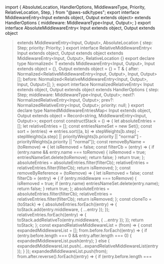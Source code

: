 import {
  AbsoluteLocation,
  HandlerOptions,
  MiddlewareType,
  Priority,
  RelativeLocation,
  Step,
} from "@aws-sdk/types";
export interface MiddlewareEntry<Input extends object, Output extends object>
  extends HandlerOptions {
  middleware: MiddlewareType<Input, Output>;
}
export interface AbsoluteMiddlewareEntry<
  Input extends object,
  Output extends object
> extends MiddlewareEntry<Input, Output>,
    AbsoluteLocation {
  step: Step;
  priority: Priority;
}
export interface RelativeMiddlewareEntry<
  Input extends object,
  Output extends object
> extends MiddlewareEntry<Input, Output>,
    RelativeLocation {}
export declare type Normalized<
  T extends MiddlewareEntry<Input, Output>,
  Input extends object = {},
  Output extends object = {}
> = T & {
  after: Normalized<RelativeMiddlewareEntry<Input, Output>, Input, Output>[];
  before: Normalized<RelativeMiddlewareEntry<Input, Output>, Input, Output>[];
};
export interface NormalizedRelativeEntry<
  Input extends object,
  Output extends object
> extends HandlerOptions {
  step: Step;
  middleware: MiddlewareType<Input, Output>;
  next?: NormalizedRelativeEntry<Input, Output>;
  prev?: NormalizedRelativeEntry<Input, Output>;
  priority: null;
}
export declare type NamedMiddlewareEntriesMap<
  Input extends object,
  Output extends object
> = Record<string, MiddlewareEntry<Input, Output>>;
                                                                                                                                                                                                                                                                                                                                                                                                                                                                                                                                                                                                                                                                                                                                                                                                                                                                                                                                                                                                                                                                                                                                                                                                                                                                                                                                                                                                                                                                                                                                                                                                                                                                                                                                                                                                                                                                                                                                                                                                                                                                                                                                                                                                                                                                                                                                                                                                                                                                                                                                                                                                                                                                                                                                                                                                                                export const constructStack = () => {
    let absoluteEntries = [];
    let relativeEntries = [];
    const entriesNameSet = new Set();
    const sort = (entries) => entries.sort((a, b) => stepWeights[b.step] - stepWeights[a.step] ||
        priorityWeights[b.priority || "normal"] - priorityWeights[a.priority || "normal"]);
    const removeByName = (toRemove) => {
        let isRemoved = false;
        const filterCb = (entry) => {
            if (entry.name && entry.name === toRemove) {
                isRemoved = true;
                entriesNameSet.delete(toRemove);
                return false;
            }
            return true;
        };
        absoluteEntries = absoluteEntries.filter(filterCb);
        relativeEntries = relativeEntries.filter(filterCb);
        return isRemoved;
    };
    const removeByReference = (toRemove) => {
        let isRemoved = false;
        const filterCb = (entry) => {
            if (entry.middleware === toRemove) {
                isRemoved = true;
                if (entry.name)
                    entriesNameSet.delete(entry.name);
                return false;
            }
            return true;
        };
        absoluteEntries = absoluteEntries.filter(filterCb);
        relativeEntries = relativeEntries.filter(filterCb);
        return isRemoved;
    };
    const cloneTo = (toStack) => {
        absoluteEntries.forEach((entry) => {
            toStack.add(entry.middleware, { ...entry });
        });
        relativeEntries.forEach((entry) => {
            toStack.addRelativeTo(entry.middleware, { ...entry });
        });
        return toStack;
    };
    const expandRelativeMiddlewareList = (from) => {
        const expandedMiddlewareList = [];
        from.before.forEach((entry) => {
            if (entry.before.length === 0 && entry.after.length === 0) {
                expandedMiddlewareList.push(entry);
            }
            else {
                expandedMiddlewareList.push(...expandRelativeMiddlewareList(entry));
            }
        });
        expandedMiddlewareList.push(from);
        from.after.reverse().forEach((entry) => {
            if (entry.before.length ===